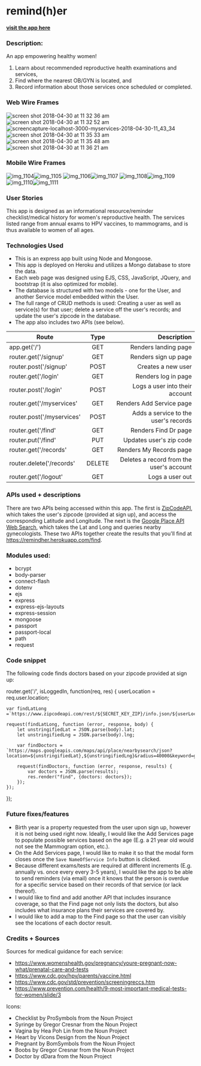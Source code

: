 
# remind(h)er
**[visit the app here](https://remindher.herokuapp.com)**

### Description:
An app empowering healthy women!

1. Learn about recommended reproductive health examinations and services, 
2. Find where the nearest OB/GYN is located, and
3. Record information about those services once scheduled or completed.

### Web Wire Frames
![screen shot 2018-04-30 at 11 32 36 am](https://user-images.githubusercontent.com/13025907/39443925-d028e68e-4c6a-11e8-913f-873472e21285.png)
![screen shot 2018-04-30 at 11 32 52 am](https://user-images.githubusercontent.com/13025907/39443926-d03cacfa-4c6a-11e8-9a42-11c3a3ded3d6.png)
![screencapture-localhost-3000-myservices-2018-04-30-11_43_34](https://user-images.githubusercontent.com/13025907/39444200-cbe42812-4c6b-11e8-9079-37b0e084ff7b.png)
![screen shot 2018-04-30 at 11 35 33 am](https://user-images.githubusercontent.com/13025907/39443930-d0848642-4c6a-11e8-96b9-fcdc29d45ed9.png)
![screen shot 2018-04-30 at 11 35 48 am](https://user-images.githubusercontent.com/13025907/39443931-d099956e-4c6a-11e8-9da4-63aa054fa770.png)
![screen shot 2018-04-30 at 11 36 21 am](https://user-images.githubusercontent.com/13025907/39443932-d0ad6576-4c6a-11e8-9f81-1c0fdc81cd92.png)

### Mobile Wire Frames
![img_1104](https://user-images.githubusercontent.com/13025907/39447592-26717b94-4c77-11e8-97b3-beea85c4f16e.PNG)![img_1105](https://user-images.githubusercontent.com/13025907/39447593-26957d64-4c77-11e8-9db0-cdf35cd27f65.PNG)
![img_1106](https://user-images.githubusercontent.com/13025907/39447594-26ae6acc-4c77-11e8-82bb-0371af917f88.PNG)![img_1107](https://user-images.githubusercontent.com/13025907/39447595-26c3228c-4c77-11e8-9a85-506a11209bb2.PNG)
![img_1108](https://user-images.githubusercontent.com/13025907/39447596-26db39da-4c77-11e8-92a8-a7b79f747e88.PNG)![img_1109](https://user-images.githubusercontent.com/13025907/39447597-26f1657a-4c77-11e8-84a3-b1f5a0199846.PNG)
![img_1110](https://user-images.githubusercontent.com/13025907/39447598-270a12f0-4c77-11e8-9188-55df01c116a1.PNG)![img_1111](https://user-images.githubusercontent.com/13025907/39447599-2722dba0-4c77-11e8-8d12-3dfad02837ec.PNG)


### User Stories
This app is designed as an informational resource/reminder checklist/medical history for women's reproductive health. The services listed range from annual exams to HPV vaccines, to mammograms, and is thus available to women of all ages.

### Technologies Used
- This is an express app built using Node and Mongoose.
- This app is deployed on Heroku and utilizes a Mongo database to store the data.
- Each web page was designed using EJS, CSS, JavaScript, JQuery, and bootstrap (it is also optimized for mobile).
- The database is structured with two models - one for the User, and another Service model embedded within the User.
- The full range of CRUD methods is used: Creating a user as well as service(s) for that user; delete a service off the user's records; and update the user's zipcode in the database.
- The app also includes two APIs (see below).

| Route        | Type           | Description  |
| ------------- |:-------------:| -----:|
| app.get('/') | GET | Renders landing page|
| router.get('/signup'   | GET      |   Renders sign up page |
| router.post('/signup'   | POST      |   Creates a new user |
| router.get('/login'   | GET      |   Renders log in page |
| router.post('/login'   | POST      |   Logs a user into their account |
| router.get('/myservices'   | GET      |   Renders Add Service page |
| router.post('/myservices'   | POST      |   Adds a service to the user's records |
| router.get('/find'   | GET      |   Renders Find Dr page |
| router.put('/find'   | PUT      |   Updates user's zip code |
| router.get('/records'   | GET      |   Renders My Records page |
| router.delete('/records'   | DELETE      |   Deletes a record from the user's account |
| router.get('/logout'   | GET      |   Logs a user out |


### APIs used + descriptions
There are two APIs being accessed within this app. The first is [ZipCodeAPI](https://www.zipcodeapi.com/), which takes the user's zipcode (provided at sign up), and access the corresponding Latitude and Longitude. The next is the [Google Place API Web Search](https://developers.google.com/places/web-service/search), which takes the Lat and Long and queries nearby gynecologists. These two APIs together create the results that you'll find at https://remindher.herokuapp.com/find.

### Modules used:

- bcrypt 
- body-parser
- connect-flash
- dotenv
- ejs
- express
- express-ejs-layouts
- express-session
- mongoose
- passport
- passport-local
- path
- request

### Code snippet
The following code finds doctors based on your zipcode provided at sign up:

router.get('/', isLoggedIn, function(req, res) {
    userLocation = req.user.location;

    var findLatLong =`https://www.zipcodeapi.com/rest/${SECRET_KEY_ZIP}/info.json/${userLocation}/degrees`;

    request(findLatLong, function (error, response, body) {
        let unstringifiedLat = JSON.parse(body).lat;
        let unstringifiedLng = JSON.parse(body).lng;

        var findDoctors = `https://maps.googleapis.com/maps/api/place/nearbysearch/json?location=${unstringifiedLat},${unstringifiedLng}&radius=40000&keyword=gynecologist&key=${SECRET_KEY_GOOGLE}`;
        
        request(findDoctors, function (error, response, results) {
            var doctors = JSON.parse(results);
            res.render("find", {doctors: doctors});
        });
    });
});

### Future fixes/features
- Birth year is a property requested from the user upon sign up, however it is not being used right now. Ideally, I would like the Add Services page to populate possible services based on the age (E.g. a 21 year old would not see the Mammogram option, etc.).
- On the Add Services page, I would like to make it so that the modal form closes once the `Save NameOfService Info` button is clicked.
- Because different exams/tests are required at different increments (E.g. annually vs. once every every 3-5 years), I would like the app to be able to send reminders (via email) once it knows that the person is overdue for a specific service based on their records of that service (or lack thereof).
- I would like to find and add another API that includes insurance coverage, so that the Find page not only lists the doctors, but also includes what insurance plans their services are covered by.
- I would like to add a map to the Find page so that the user can visibly see the locations of each doctor result.

### Credits + Sources
Sources for medical guidance for each service:
- https://www.womenshealth.gov/pregnancy/youre-pregnant-now-what/prenatal-care-and-tests
- https://www.cdc.gov/hpv/parents/vaccine.html
- https://www.cdc.gov/std/prevention/screeningreccs.htm
- https://www.prevention.com/health/9-most-important-medical-tests-for-women/slide/3

Icons:
- Checklist by ProSymbols from the Noun Project
- Syringe by Gregor Cresnar from the Noun Project
- Vagina by Hea Poh Lin from the Noun Project
- Heart by Vicons Design from the Noun Project
- Pregnant by BomSymbols from the Noun Project
- Boobs by Gregor Cresnar from the Noun Project
- Doctor by dDara from the Noun Project

